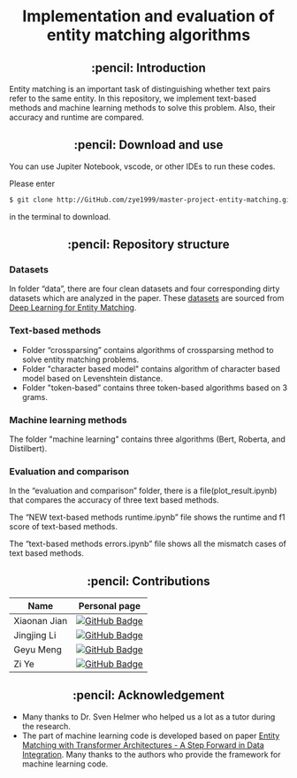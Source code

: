 <h1 align="center">Implementation and evaluation of entity matching algorithms</h1>
<h2 align="center"> :pencil: Introduction</h2>

Entity matching is an important task of distinguishing whether text pairs refer to the same entity. In this repository, we implement text-based methods and machine learning methods to solve this problem. Also, their accuracy and runtime are compared.

<h2 align="center"> :pencil: Download and use</h2>
You can use Jupiter Notebook, vscode, or other IDEs to run these codes.

Please enter
```bash
$ git clone http://GitHub.com/zye1999/master-project-entity-matching.git
```
in the terminal to download.

<h2 align="center"> :pencil: Repository structure</h2>

### Datasets
In folder “data”, there are four clean datasets and four corresponding dirty datasets which are analyzed in the paper. These [datasets](https://github.com/anhaidgroup/deepmatcher/blob/master/Datasets.md) are sourced from [Deep Learning for Entity Matching](https://pages.cs.wisc.edu/~anhai/papers1/deepmatcher-sigmod18.pdf).

### Text-based methods
- Folder “crossparsing” contains algorithms of crossparsing method to solve entity matching problems.
- Folder "character based model" contains algorithm of character based model based on Levenshtein distance.
- Folder "token-based” contains three token-based algorithms based on 3 grams.

### Machine learning methods
The folder "machine learning" contains three algorithms (Bert, Roberta, and Distilbert).

###  Evaluation and comparison
In the “evaluation and comparison” folder, there is a file(plot_result.ipynb) that compares the accuracy of three text based methods.

The “NEW text-based methods runtime.ipynb” file shows the runtime and f1 score of text-based methods.

The “text-based methods errors.ipynb” file shows all the mismatch cases of text based methods.

<h2 align="center"> :pencil: Contributions</h2>

| Name        | Personal page                                                                                                                                  |
| ----------- | ---------------------------------------------------------------------------------------------------------------------------------------------- |
| Xiaonan Jian    | [![GitHub Badge](https://img.shields.io/badge/GitHub-100000?style=for-the-badge&logo=github&logoColor=white)](https://github.com/xiaonan-jian)   |
| Jingjing Li | [![GitHub Badge](https://img.shields.io/badge/GitHub-100000?style=for-the-badge&logo=github&logoColor=white)](https://github.com/Jing-jing-Li) |
| Geyu Meng   | [![GitHub Badge](https://img.shields.io/badge/GitHub-100000?style=for-the-badge&logo=github&logoColor=white)](https://github.com/GY-Meng)      |
| Zi Ye  | [![GitHub Badge](https://img.shields.io/badge/GitHub-100000?style=for-the-badge&logo=github&logoColor=white)](https://github.com/zye1999)     |

<h2 align="center"> :pencil: Acknowledgement</h2>

- Many thanks to Dr. Sven Helmer who helped us a lot as a tutor during the research.
- The part of machine learning code is developed based on paper [Entity Matching with Transformer Architectures - A Step Forward in Data Integration](https://openproceedings.org/2020/conf/edbt/paper_205.pdf). Many thanks to the authors who provide the framework for machine learning code.
